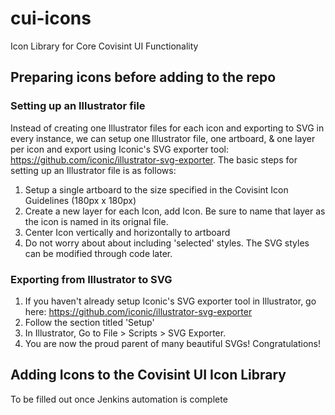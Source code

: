 # cui-icons
Icon Library for Core Covisint UI Functionality

## Preparing icons before adding to the repo

### Setting up an Illustrator file

Instead of creating one Illustrator files for each icon and exporting to SVG in every instance, we can setup one Illustrator file, one artboard, & one layer per icon and export using Iconic's SVG exporter tool: https://github.com/iconic/illustrator-svg-exporter. The basic steps for setting up an Illustrator file is as follows:

1. Setup a single artboard to the size specified in the Covisint Icon Guidelines (180px x 180px)
2. Create a new layer for each Icon, add Icon. Be sure to name that layer as the icon is named in its orignal file.
3. Center Icon vertically and horizontally to artboard
4. Do not worry about about including 'selected' styles. The SVG styles can be modified through code later.

### Exporting from Illustrator to SVG

1. If you haven't already setup Iconic's SVG exporter tool in Illustrator, go here: https://github.com/iconic/illustrator-svg-exporter
2. Follow the section titled 'Setup'
3. In Illustrator, Go to File > Scripts > SVG Exporter.
4. You are now the proud parent of many beautiful SVGs! Congratulations!


## Adding Icons to the Covisint UI Icon Library

To be filled out once Jenkins automation is complete
